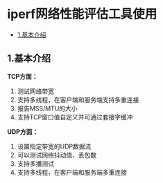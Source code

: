 # iperf网络性能评估工具使用

<!-- vim-markdown-toc Marked -->

* [1.基本介绍](#1.基本介绍)

<!-- vim-markdown-toc -->

## 1.基本介绍

**TCP方面：**

1. 测试网络带宽
2. 支持多线程，在客户端和服务端支持多重连接
3. 报告MSS/MTU的大小
4. 支持TCP窗口值自定义并可通过套接字缓冲

**UDP方面：**

1. 设置指定带宽的UDP数据流
2. 可以测试网络抖动值，丢包数
3. 支持多播测试
4. 支持多线程，在客户端和服务端多重连接
